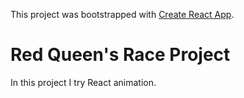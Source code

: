 This project was bootstrapped with [Create React App](https://github.com/facebook/create-react-app).

# Red Queen's Race Project
In this project I try React animation.